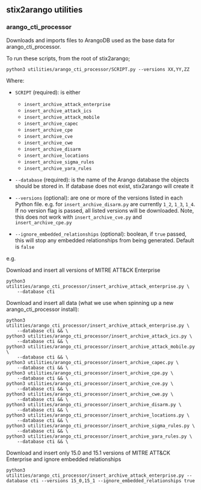 ## stix2arango utilities

### arango_cti_processor

Downloads and imports files to ArangoDB used as the base data for arango_cti_processor.

To run these scripts, from the root of stix2arango;

```shell
python3 utilities/arango_cti_processor/SCRIPT.py --versions XX,YY,ZZ
```

Where:

* `SCRIPT` (required): is either
	* `insert_archive_attack_enterprise`
	* `insert_archive_attack_ics`
	* `insert_archive_attack_mobile`
	* `insert_archive_capec`
	* `insert_archive_cpe`
	* `insert_archive_cve`
	* `insert_archive_cwe`
	* `insert_archive_disarm`
	* `insert_archive_locations`
	* `insert_archive_sigma_rules`
	* `insert_archive_yara_rules`
	
* `--database` (required): is the name of the Arango database the objects should be stored in. If database does not exist, stix2arango will create it
* `--versions` (optional): are one or more of the versions listed in each Python file. e.g. for `insert_archive_disarm.py` are currently `1_2`, `1_3`, `1_4`. If no version flag is passed, all listed versions will be downloaded. Note, this does not work with `insert_archive_cve.py` and `insert_archive_cpe.py`
* `--ignore_embedded_relationships` (optional): boolean, if `true` passed, this will stop any embedded relationships from being generated. Default is `false`

e.g.

Download and insert all versions of MITRE ATT&CK Enterprise

```shell
python3 utilities/arango_cti_processor/insert_archive_attack_enterprise.py \
	--database cti
```

Download and insert all data (what we use when spinning up a new arango_cti_processor install):

```shell
python3 utilities/arango_cti_processor/insert_archive_attack_enterprise.py \
	--database cti && \
python3 utilities/arango_cti_processor/insert_archive_attack_ics.py \
	--database cti && \
python3 utilities/arango_cti_processor/insert_archive_attack_mobile.py \
	--database cti && \
python3 utilities/arango_cti_processor/insert_archive_capec.py \
	--database cti && \
python3 utilities/arango_cti_processor/insert_archive_cpe.py \
	--database cti && \
python3 utilities/arango_cti_processor/insert_archive_cve.py \
	--database cti && \
python3 utilities/arango_cti_processor/insert_archive_cwe.py \
	--database cti && \
python3 utilities/arango_cti_processor/insert_archive_disarm.py \
	--database cti && \
python3 utilities/arango_cti_processor/insert_archive_locations.py \
	--database cti && \
python3 utilities/arango_cti_processor/insert_archive_sigma_rules.py \
	--database cti && \
python3 utilities/arango_cti_processor/insert_archive_yara_rules.py \
	--database cti && \
```

Download and insert only 15.0 and 15.1 versions of MITRE ATT&CK Enterprise and ignore embedded relationships

```shell
python3 utilities/arango_cti_processor/insert_archive_attack_enterprise.py --database cti --versions 15_0,15_1 --ignore_embedded_relationships true
```
